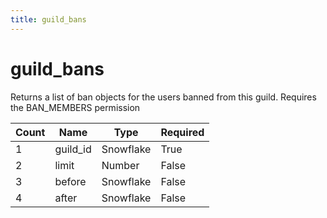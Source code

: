 ```yaml
---
title: guild_bans
---
```

# guild_bans
Returns a list of ban objects for the users banned from this guild. Requires the BAN_MEMBERS permission

Count | Name | Type | Required        
----|----|----|----
1 | guild_id | Snowflake | True
2 | limit | Number | False 
3 | before | Snowflake | False
4 | after | Snowflake | False
